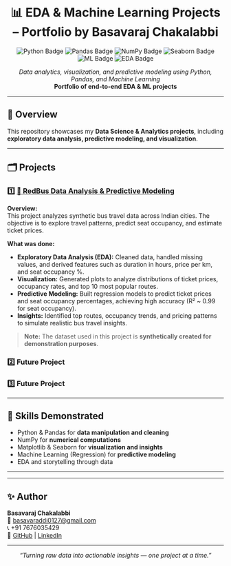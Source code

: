 <h1 align="center">📊 EDA & Machine Learning Projects – Portfolio by Basavaraj Chakalabbi</h1>

<p align="center">
    <img src="https://img.shields.io/badge/Python-3776AB?style=for-the-badge&logo=python&logoColor=white" alt="Python Badge">
    <img src="https://img.shields.io/badge/Pandas-150458?style=for-the-badge&logo=pandas&logoColor=white" alt="Pandas Badge">
    <img src="https://img.shields.io/badge/NumPy-013243?style=for-the-badge&logo=numpy&logoColor=white" alt="NumPy Badge">
    <img src="https://img.shields.io/badge/Seaborn-1A5276?style=for-the-badge&logo=seaborn&logoColor=white" alt="Seaborn Badge">
    <img src="https://img.shields.io/badge/Machine_Learning-F7931E?style=for-the-badge&logo=tensorflow&logoColor=white" alt="ML Badge">
    <img src="https://img.shields.io/badge/EDA-F7DF1E?style=for-the-badge&logo=chartdotjs&logoColor=black" alt="EDA Badge">
</p>

<p align="center">
  <i>Data analytics, visualization, and predictive modeling using Python, Pandas, and Machine Learning</i><br>
  <b>Portfolio of end-to-end EDA & ML projects</b>
</p>

---

## 🧠 Overview

This repository showcases my **Data Science & Analytics projects**, including **exploratory data analysis, predictive modeling, and visualization**.  

---

## 🗂️ Projects

### 1️⃣ [🚌 RedBus Data Analysis & Predictive Modeling](https://github.com/Basavaraj0127/EDA-and-Machine-Learning-Projects/tree/main/RedBus-Data-Analysis)  
**Overview:**  
This project analyzes synthetic bus travel data across Indian cities. The objective is to explore travel patterns, predict seat occupancy, and estimate ticket prices.  

**What was done:**  
- **Exploratory Data Analysis (EDA):** Cleaned data, handled missing values, and derived features such as duration in hours, price per km, and seat occupancy %.  
- **Visualization:** Generated plots to analyze distributions of ticket prices, occupancy rates, and top 10 most popular routes.  
- **Predictive Modeling:** Built regression models to predict ticket prices and seat occupancy percentages, achieving high accuracy (R² ~ 0.99 for seat occupancy).  
- **Insights:** Identified top routes, occupancy trends, and pricing patterns to simulate realistic bus travel insights.  

> **Note:** The dataset used in this project is **synthetically created for demonstration purposes**.  

### 2️⃣ Future Project

### 3️⃣ Future Project

---

## 🧩 Skills Demonstrated

- Python & Pandas for **data manipulation and cleaning**  
- NumPy for **numerical computations**  
- Matplotlib & Seaborn for **visualization and insights**  
- Machine Learning (Regression) for **predictive modeling**  
- EDA and storytelling through data  

---


---

## ✨ Author

**Basavaraj Chakalabbi**  
📧 basavaraddi0127@gmail.com  
📞 +91 7676035429  
🔗 [GitHub](https://github.com/Basavaraj0127) | [LinkedIn](https://www.linkedin.com/in/basavaraj-chakalabbi)

---

<p align="center">
  <i>“Turning raw data into actionable insights — one project at a time.”</i>
</p>
